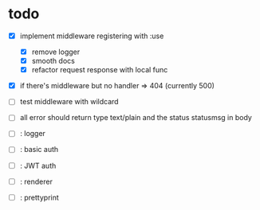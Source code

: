 # todo

- [x] implement middleware registering with :use
  - [x] remove logger
  - [x] smooth docs
  - [x] refactor request response with local func
- [x] if there's middleware but no handler => 404 (currently 500)
- [ ] test middleware with wildcard
- [ ] all error should return type text/plain and the status statusmsg in body

- [ ] : logger
- [ ] : basic auth
- [ ] : JWT auth
- [ ] : renderer
- [ ] : prettyprint

